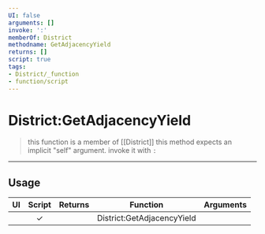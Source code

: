 ```yaml
---
UI: false
arguments: []
invoke: ':'
memberOf: District
methodname: GetAdjacencyYield
returns: []
script: true
tags:
- District/_function
- function/script
---
```

# District:GetAdjacencyYield
> this function is a member of [[District]]
> this method expects an implicit "self" argument. invoke it with `:`
-----
## Usage
|  UI | Script | Returns | Function | Arguments |
|:---:|:------:|-------:|:--------:|:---------|
| |✓||District:GetAdjacencyYield||
